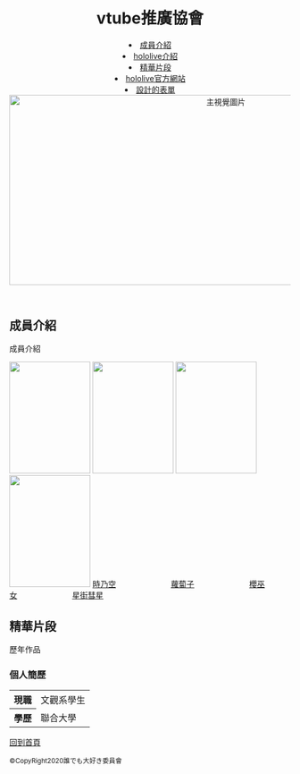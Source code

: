 <!DOCTYPE html>
<html lang="tw">
<head>
     <meta charset="utf-8">
     <title>vtube推廣協會</title>
     <meta name="description" content="文化觀光/旅遊介紹">
     <link rel="stylesheet" href="style.css">

</head>

<body>
<header>
<h1>vtube推廣協會</h1>
<nav class="navigation">
<u1>
<li><a href="#profile01">成員介紹</a></li>
<li><a href="#profile">hololive介紹</a></li>
<li><a href="#concert">精華片段</a></li>
<li><a href="book.xml">hololive官方網站</a></li>
<li><a href="form.htm">設計的表單</a></li>

<main>
<div class="mainvisual">
<img src="https://truth.bahamut.com.tw/s01/202001/dbc6a19999e23ff2d59bed88f841e55f.JPG" alt="主視覺圖片" width="760" height="340">
</div>

</ul>
</nav>
</header>
</ul>
</nav>
</header>

<article id="profile01">
<div class="inner">
<h2>成員介紹</h2>
<p>成員介紹</p>
<tr>
<td><img src="https://img.moegirl.org.cn/common/thumb/7/70/%E6%97%B6%E4%B9%83%E7%A9%BA%E6%BC%94%E5%94%B1.png/280px-%E6%97%B6%E4%B9%83%E7%A9%BA%E6%BC%94%E5%94%B1.png" width="145" height="200"></td>
<td><img src="https://www.geekjack.net/resources/upload/products/thumbnail2/glass_off.jpg" width="145" height="200"></td>
<td><img src="https://truth.bahamut.com.tw/s01/202001/dbc6a19999e23ff2d59bed88f841e55f.JPG" width="145" height="200"></td>
<td><img src="https://truth.bahamut.com.tw/s01/202007/f7d22464fd4b6998802bbce4f2aae9cd.JPG" width="145" height="200"></td>
</tr>
<td><a href="https://www.youtube.com/channel/UCp6993wxpyDPHUpavwDFqgg">時乃空</a></td>&nbsp;&nbsp;&nbsp;&nbsp;&nbsp;&nbsp;&nbsp;&nbsp;&nbsp;&nbsp;&nbsp;&nbsp;&nbsp;&nbsp;&nbsp;&nbsp;&nbsp;&nbsp;&nbsp;&nbsp;&nbsp;&nbsp;&nbsp;&nbsp
<td><a href="https://www.youtube.com/channel/UCDqI2jOz0weumE8s7paEk6g">蘿蔔子</a></td>&nbsp;&nbsp;&nbsp;&nbsp;&nbsp;&nbsp;&nbsp;&nbsp;&nbsp;&nbsp;&nbsp;&nbsp;&nbsp;&nbsp;&nbsp;&nbsp;&nbsp;&nbsp;&nbsp;&nbsp;&nbsp;&nbsp;&nbsp;&nbsp
<td><a href="https://www.youtube.com/channel/UC-hM6YJuNYVAmUWxeIr9FeA">櫻巫女</a></td>&nbsp;&nbsp;&nbsp;&nbsp;&nbsp;&nbsp;&nbsp;&nbsp;&nbsp;&nbsp;&nbsp;&nbsp;&nbsp;&nbsp;&nbsp;&nbsp;&nbsp;&nbsp;&nbsp;&nbsp;&nbsp;&nbsp;&nbsp;&nbsp
<td><a href="https://www.youtube.com/channel/UC5CwaMl1eIgY8h02uZw7u8A">星街彗星</a></td>
</tr>
</div>
</article>

<article id="concert">
<h2>精華片段</h2>
<p>歷年作品</p>
<section>
<h3>個人簡歷</h3>
<table>
<tr>
<th>現職</th><td>文觀系學生</td>
</tr>
<tr>
<th>學歷</th><td>聯合大學</td>
</tr>
</table>
</section>
</article>
</main>

</footer>
<p class="pagetop"><a href="#top">回到首頁</a></p>
<p class="copyright"><small>&copy;CopyRight2020誰でも大好き委員會</small></p>
</footer>
</body>
</html>


